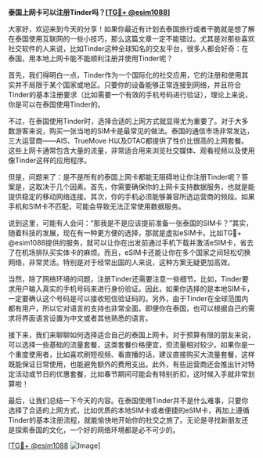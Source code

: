 **泰国上网卡可以注册Tinder吗？[[TG💪+ @esim1088](https://t.me/s/esim1088)]**

大家好，欢迎来到今天的分享！如果你最近有计划去泰国旅行或者干脆就是想了解在泰国使用互联网的一些小技巧，那么这篇文章一定不能错过。尤其是对那些喜欢社交软件的人来说，比如Tinder这种全球知名的交友平台，很多人都会好奇：在泰国，用本地上网卡能不能顺利注册并使用Tinder呢？

首先，我们得明白一点，Tinder作为一个国际化的社交应用，它的注册和使用其实并不局限于某个国家或地区。只要你的设备能够正常连接到网络，并且符合Tinder的基本注册要求（比如需要一个有效的手机号码进行验证），理论上来说，你是可以在泰国使用Tinder的。

不过，在泰国使用Tinder时，选择合适的上网方式就显得尤为重要了。对于大多数游客来说，购买一张当地的SIM卡是最常见的做法。泰国的通信市场非常发达，三大运营商——AIS、TrueMove H以及DTAC都提供了性价比很高的上网套餐。这些上网卡通常包含大量的流量，非常适合用来浏览社交媒体、观看视频以及使用像Tinder这样的应用程序。

但是，问题来了：是不是所有的泰国上网卡都能无阻碍地让你注册Tinder呢？答案是，这取决于几个因素。首先，你需要确保你的上网卡支持数据服务，也就是能提供稳定的移动网络连接。其次，你的手机必须能够兼容所选运营商的频段。如果手机和SIM卡不匹配，可能会导致无法正常使用数据服务。

说到这里，可能有人会问：“那我是不是应该提前准备一张泰国的SIM卡？”其实，随着科技的发展，现在有一种更方便的选择，那就是虚拟eSIM卡。比如TG💪+ @esim1088提供的服务，就可以让你在出发前通过手机下载并激活eSIM卡，省去了在机场排队买实体卡的麻烦。而且，eSIM卡还能让你在多个国家之间轻松切换网络，非常灵活。特别是对于经常出国的人来说，这种方案无疑更加高效。

当然，除了网络环境的问题，注册Tinder还需要注意一些细节。比如，Tinder要求用户输入真实的手机号码来进行身份验证。因此，如果你选择的是本地SIM卡，一定要确认这个号码是可以接收短信验证码的。另外，由于Tinder在全球范围内都有用户，所以它对语言的支持也非常全面。即便你在泰国，也可以根据自己的需求将界面语言设置为中文或者其他熟悉的语言。

接下来，我们来聊聊如何选择适合自己的泰国上网卡。对于预算有限的朋友来说，可以选择一些基础的流量套餐，这类套餐价格便宜，但流量相对较少。如果你是一个重度使用者，比如喜欢刷短视频、看直播的话，建议直接购买大流量套餐，这样既能保证日常使用，也能避免额外的费用支出。此外，有些运营商还会推出针对特定活动或节日的优惠套餐，比如春节期间可能会有特别折扣，这时候入手就非常划算啦！

最后，让我们总结一下今天的内容。在泰国使用Tinder并不是什么难事，只要你选择了合适的上网方式，比如优质的本地SIM卡或者便捷的eSIM卡，再加上遵循Tinder的基本注册流程，就能愉快地开始你的社交之旅了。无论是寻找新朋友还是探索泰国的文化，一个好的网络环境都是必不可少的。

[[TG💪+ @esim1088](https://t.me/s/esim1088) ![Image](https://i.postimg.cc/4NQfJmqS/Snipaste-2025-05-13-00-14-12.png)]